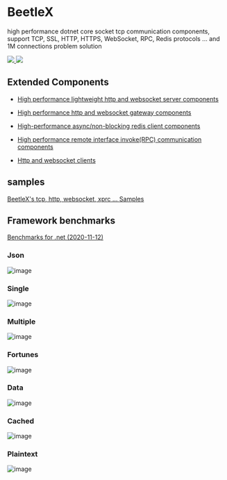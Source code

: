 # BeetleX
high performance dotnet core socket tcp communication components,  support TCP, SSL, HTTP, HTTPS, WebSocket, RPC, Redis protocols ... and 1M connections problem solution


<a href="https://www.nuget.org/packages/BeetleX/" target="_blank"> <img src="https://img.shields.io/nuget/vpre/beetlex?label=BeetleX"> 
							  <img src="https://img.shields.io/nuget/dt/BeetleX">
							  </a>
## Extended Components
- [High performance lightweight http and websocket server components](https://github.com/IKende/FastHttpApi)
   
- [High performance http and websocket gateway components](https://github.com/IKende/Bumblebee)

- [High-performance async/non-blocking  redis client components](https://github.com/IKende/BeetleX.Redis)   
  
- [High performance remote interface invoke(RPC) communication components](https://github.com/IKende/XRPC)

- [Http and websocket clients](https://github.com/IKende/HttpClients)
 
## samples
[BeetleX's tcp, http, websocket, xprc ... Samples](https://github.com/IKende/BeetleX-Samples)

## Framework benchmarks 
[Benchmarks for .net (2020-11-12)](https://www.techempower.com/benchmarks/#section=test&runid=032630e0-3a86-4eac-ae2d-517e8b9586ac&hw=ph&test=json&p=zik0zi-zik0zj-zik0zj-zik0zj-3j&a=2)

### Json
![image](https://user-images.githubusercontent.com/2564178/99486432-1db6f300-299f-11eb-85b2-0919e350958d.png)


### Single
![image](https://user-images.githubusercontent.com/2564178/99486499-4343fc80-299f-11eb-8fb0-d9b4e34edbb0.png)

### Multiple
![image](https://user-images.githubusercontent.com/2564178/99486524-4f2fbe80-299f-11eb-891f-3f89745abe13.png)

### Fortunes
![image](https://user-images.githubusercontent.com/2564178/99486553-5ce54400-299f-11eb-9e3a-2b04326ea760.png)

### Data
![image](https://user-images.githubusercontent.com/2564178/99486579-69699c80-299f-11eb-9452-14dd0f63e50d.png)

### Cached
![image](https://user-images.githubusercontent.com/2564178/99486597-71c1d780-299f-11eb-81bd-25a2462379d6.png)

### Plaintext
![image](https://user-images.githubusercontent.com/2564178/99486608-7ab2a900-299f-11eb-8606-b53fa5b709d8.png)
